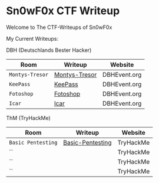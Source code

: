 # Sn0wF0x CTF Writeup

Welcome to The CTF-Writeups of Sn0wF0x

My Current Writeups:

DBH (Deutschlands Bester Hacker)

| Room		      | Writeup       | Website		  |
| --------------- | ------------- | ------------- |
| `Montys-Tresor` | [Montys-Tresor](https://github.com/Sn0wF0x/CTF_Writeups/tree/main/DBH_2023/DBH-2023-Writeup-montys_tresor-by-Sn0wF0x)  | DBHEvent.org  |
| `KeePass		` | [KeePass](https://github.com/Sn0wF0x/CTF_Writeups/tree/main/DBH_2023/DBH-2023-Writeup-keepass-by-Sn0wF0x)  | DBHEvent.org  |
| `Fotoshop		` | [Fotoshop](https://github.com/Sn0wF0x/CTF_Writeups/tree/main/DBH_2023/DBH-2023-Writeup-Fotoshop)  | DBHEvent.org  |
| `Icar		` | [Icar](https://github.com/Sn0wF0x/CTF_Writeups/tree/main/DBH_2023/DBH-2023-Writeup-Icar-by-Sn0wF0x)  | DBHEvent.org  |


ThM (TryHackMe)

| Room		      | Writeup       | Website		  |
| --------------- | ------------- | ------------- |
| `Basic Pentesting` | [Basic-Pentesting](https://github.com/Sn0wF0x/CTF_Writeups/tree/main/TryHackMe/Easy/Basic%20Pentesting)  | TryHackMe  |
| `` | []()  | TryHackMe  |
| `` | []()  | TryHackMe  |
| `` | []()  | TryHackMe  |
